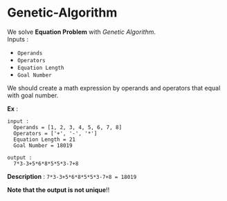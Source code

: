 # Genetic-Algorithm
We solve **Equation Problem** with *Genetic Algorithm*.<br />
Inputs :
- `Operands`
- `Operators`
- `Equation Length`
- `Goal Number` <br />

We should create a math expression by operands and operators that equal with goal number.<br />

**Ex** :
```
input :
  Operands = [1, 2, 3, 4, 5, 6, 7, 8]
  Operators = ['+', '-', '*']
  Equation Length = 21
  Goal Number = 18019

output :
  7*3-3+5*6*8*5*5*3-7+8
```
**Description** :
`7*3-3+5*6*8*5*5*3-7+8 = 18019`

**Note that the output is not unique**!!
